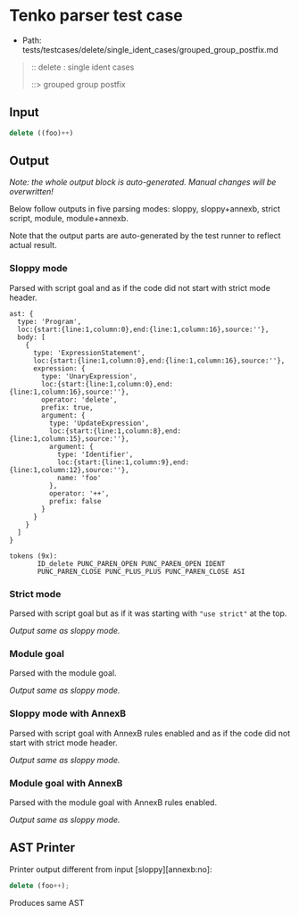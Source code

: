 # Tenko parser test case

- Path: tests/testcases/delete/single_ident_cases/grouped_group_postfix.md

> :: delete : single ident cases
>
> ::> grouped group postfix

## Input

`````js
delete ((foo)++)
`````

## Output

_Note: the whole output block is auto-generated. Manual changes will be overwritten!_

Below follow outputs in five parsing modes: sloppy, sloppy+annexb, strict script, module, module+annexb.

Note that the output parts are auto-generated by the test runner to reflect actual result.

### Sloppy mode

Parsed with script goal and as if the code did not start with strict mode header.

`````
ast: {
  type: 'Program',
  loc:{start:{line:1,column:0},end:{line:1,column:16},source:''},
  body: [
    {
      type: 'ExpressionStatement',
      loc:{start:{line:1,column:0},end:{line:1,column:16},source:''},
      expression: {
        type: 'UnaryExpression',
        loc:{start:{line:1,column:0},end:{line:1,column:16},source:''},
        operator: 'delete',
        prefix: true,
        argument: {
          type: 'UpdateExpression',
          loc:{start:{line:1,column:8},end:{line:1,column:15},source:''},
          argument: {
            type: 'Identifier',
            loc:{start:{line:1,column:9},end:{line:1,column:12},source:''},
            name: 'foo'
          },
          operator: '++',
          prefix: false
        }
      }
    }
  ]
}

tokens (9x):
       ID_delete PUNC_PAREN_OPEN PUNC_PAREN_OPEN IDENT
       PUNC_PAREN_CLOSE PUNC_PLUS_PLUS PUNC_PAREN_CLOSE ASI
`````

### Strict mode

Parsed with script goal but as if it was starting with `"use strict"` at the top.

_Output same as sloppy mode._

### Module goal

Parsed with the module goal.

_Output same as sloppy mode._

### Sloppy mode with AnnexB

Parsed with script goal with AnnexB rules enabled and as if the code did not start with strict mode header.

_Output same as sloppy mode._

### Module goal with AnnexB

Parsed with the module goal with AnnexB rules enabled.

_Output same as sloppy mode._

## AST Printer

Printer output different from input [sloppy][annexb:no]:

````js
delete (foo++);
````

Produces same AST
